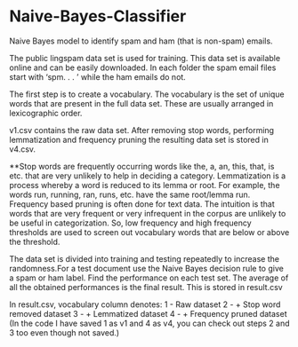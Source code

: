 # Naive-Bayes-Classifier
Naive Bayes model to identify spam and ham (that is non-spam) emails.

The public lingspam data set is used for training. This data set is available online and can be easily downloaded.
In each folder the spam email files start with ‘spm. . . ’ while the ham emails do not.

The first step is to create a vocabulary. The vocabulary is the set of unique words that are present in the
full data set. These are usually arranged in lexicographic order.

v1.csv contains the raw data set. After removing stop words, performing lemmatization and frequency pruning
the resulting data set is stored in v4.csv.

**Stop words are frequently occurring words like the, a, an, this, that, is etc. that are very unlikely to
help in deciding a category. Lemmatization is a process whereby a word is reduced to its lemma or root.
For example, the words run, running, ran, runs, etc. have the same root/lemma run. Frequency based
pruning is often done for text data. The intuition is that words that are very frequent or very infrequent in
the corpus are unlikely to be useful in categorization. So, low frequency and high frequency thresholds are
used to screen out vocabulary words that are below or above the threshold.

The data set is divided into training and testing repeatedly to increase the randomness.For a test document use 
the Naive Bayes decision rule to give a spam or ham label. Find the performance on each test set.
The average of all the obtained performances is the final result. This is stored in result.csv

In result.csv, vocabulary column denotes:
1 - Raw dataset
2 - + Stop word removed dataset
3 - + Lemmatized dataset
4 - + Frequency pruned dataset
(In the code I have saved 1 as v1 and 4 as v4, you can check out steps 2 and 3 too even though not saved.)
